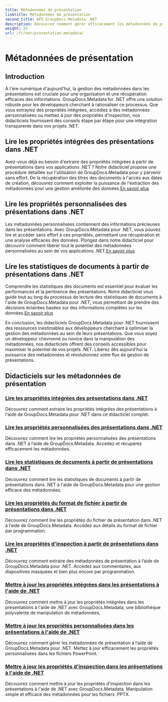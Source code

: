 ```yaml
---
title: Métadonnées de présentation
linktitle: Métadonnées de présentation
second_title: API GroupDocs.Metadata .NET
description: Découvrez comment gérer efficacement les métadonnées de présentation dans .NET à l’aide des didacticiels GroupDocs.Metadata. Accédez facilement aux propriétés intégrées et personnalisées.
weight: 25
url: /fr/net/presentation-metadata/
---
```


# Métadonnées de présentation

## Introduction

À l'ère numérique d'aujourd'hui, la gestion des métadonnées dans les présentations est cruciale pour une organisation et une récupération efficaces des informations. GroupDocs.Metadata for .NET offre une solution robuste pour les développeurs cherchant à rationaliser ce processus. Que vous extrayiez des propriétés intégrées, accédiez à des métadonnées personnalisées ou mettiez à jour des propriétés d'inspection, nos didacticiels fournissent des conseils étape par étape pour une intégration transparente dans vos projets .NET.

## Lire les propriétés intégrées des présentations dans .NET

 Avez-vous déjà eu besoin d'extraire des propriétés intégrées à partir de présentations dans vos applications .NET ? Notre didacticiel propose une procédure détaillée sur l'utilisation de GroupDocs.Metadata pour y parvenir sans effort. De la récupération des titres des documents à l'accès aux dates de création, découvrez comment exploiter la puissance de l'extraction des métadonnées pour une gestion améliorée des données.[En savoir plus](./read-built-in-properties-presentations/)

## Lire les propriétés personnalisées des présentations dans .NET

Les métadonnées personnalisées contiennent des informations précieuses dans les présentations. Avec GroupDocs.Metadata pour .NET, vous pouvez lire et accéder sans effort à ces propriétés, permettant une récupération et une analyse efficaces des données. Plongez dans notre didacticiel pour découvrir comment libérer tout le potentiel des métadonnées personnalisées au sein de vos applications .NET.[En savoir plus](./read-custom-properties-presentations/)

## Lire les statistiques de documents à partir de présentations dans .NET

 Comprendre les statistiques des documents est essentiel pour évaluer les performances et la pertinence des présentations. Notre didacticiel vous guide tout au long du processus de lecture des statistiques de documents à l'aide de GroupDocs.Metadata pour .NET, vous permettant de prendre des décisions éclairées basées sur des informations complètes sur les données.[En savoir plus](./read-document-statistics-presentations/)

En conclusion, les didacticiels GroupDocs.Metadata pour .NET fournissent des ressources inestimables aux développeurs cherchant à optimiser la gestion des métadonnées au sein de leurs présentations. Que vous soyez un développeur chevronné ou novice dans la manipulation des métadonnées, nos didacticiels offrent des conseils accessibles pour maximiser le potentiel de vos projets .NET. Libérez dès aujourd’hui la puissance des métadonnées et révolutionnez votre flux de gestion de présentations.

## Didacticiels sur les métadonnées de présentation
### [Lire les propriétés intégrées des présentations dans .NET](./read-built-in-properties-presentations/)
Découvrez comment extraire les propriétés intégrées des présentations à l'aide de GroupDocs.Metadata pour .NET dans ce didacticiel complet.
### [Lire les propriétés personnalisées des présentations dans .NET](./read-custom-properties-presentations/)
Découvrez comment lire les propriétés personnalisées des présentations dans .NET à l’aide de GroupDocs.Metadata. Accédez et récupérez efficacement les métadonnées.
### [Lire les statistiques de documents à partir de présentations dans .NET](./read-document-statistics-presentations/)
Découvrez comment lire les statistiques de documents à partir de présentations dans .NET à l'aide de GroupDocs.Metadata pour une gestion efficace des métadonnées.
### [Lire les propriétés du format de fichier à partir de présentations dans .NET](./read-file-format-properties-presentations/)
Découvrez comment lire les propriétés du fichier de présentation dans .NET à l’aide de GroupDocs.Metadata. Accédez aux détails du format de fichier par programmation.
### [Lire les propriétés d'inspection à partir de présentations dans .NET](./read-inspection-properties-presentations/)
Découvrez comment extraire des métadonnées de présentation à l’aide de GroupDocs.Metadata pour .NET. Accédez aux commentaires, aux diapositives masquées et bien plus encore par programmation.
### [Mettre à jour les propriétés intégrées dans les présentations à l'aide de .NET](./update-built-in-properties-presentations/)
Découvrez comment mettre à jour les propriétés intégrées dans les présentations à l'aide de .NET avec GroupDocs.Metadata, une bibliothèque polyvalente de manipulation de métadonnées.
### [Mettre à jour les propriétés personnalisées dans les présentations à l'aide de .NET](./update-custom-properties-presentations/)
Découvrez comment gérer les métadonnées de présentation à l’aide de GroupDocs.Metadata pour .NET. Mettez à jour efficacement les propriétés personnalisées dans les fichiers PowerPoint.
### [Mettre à jour les propriétés d'inspection dans les présentations à l'aide de .NET](./update-inspection-properties-presentations/)
Découvrez comment mettre à jour les propriétés d'inspection dans les présentations à l'aide de .NET avec GroupDocs.Metadata. Manipulation simple et efficace des métadonnées pour les fichiers .PPTX.